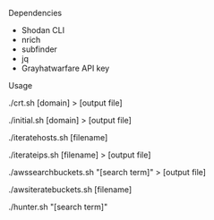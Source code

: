 Dependencies

- Shodan CLI
- nrich
- subfinder
- jq
- Grayhatwarfare API key

Usage

./crt.sh [domain] > [output file]

./initial.sh [domain] > [output file]

./iteratehosts.sh [filename]

./iterateips.sh [filename] > [output file]

./awssearchbuckets.sh "[search term]" > [output file]

./awsiteratebuckets.sh [filename]

./hunter.sh "[search term]"
